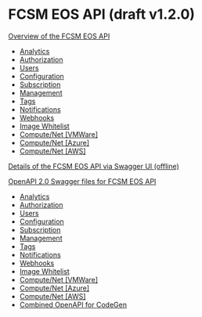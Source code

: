 # FCSM EOS API (draft v1.2.0)

[Overview of the FCSM EOS API](./api_overview.html)

*    [Analytics](./api_overview.html#analytics)
*    [Authorization](./api_overview.html#auth)
*    [Users](./api_overview.html#user)
*    [Configuration](./api_overview.html#config)
*    [Subscription](./api_overview.html#subscr)
*    [Management](./api_overview.html#mgmt)
*    [Tags](./api_overview.html#tag)
*    [Notifications](./api_overview.html#notif)
*    [Webhooks](./api_overview.html#webhook)
*    [Image Whitelist](./api_overview.html#img_whitelist)
*    [Compute/Net [VMWare]](./api_overview.html#vmware)
*    [Compute/Net [Azure]](./api_overview.html#azure)
*    [Compute/Net [AWS]](./api_overview.html#aws)

[Details of the FCSM EOS API via Swagger UI (offline)](./swagger-ui.html)

[OpenAPI 2.0 Swagger files for FCSM EOS API](./swagger/)

*    [Analytics](./swagger/analytics.json)
*    [Authorization](./swagger/auth.json)
*    [Users](./swagger/user.json)
*    [Configuration](./swagger/config.json)
*    [Subscription](./swagger/subscr.json)
*    [Management](./swagger/mgmt.json)
*    [Tags](./swagger/tag.json)
*    [Notifications](./swagger/notif.json)
*    [Webhooks](./swagger/webhook.json)
*    [Image Whitelist](./swagger/img_whitelist.json)
*    [Compute/Net [VMWare]](./swagger/vmware.json)
*    [Compute/Net [Azure]](./swagger/azure.json)
*    [Compute/Net [AWS]](./swagger/aws.json)
*    [Combined OpenAPI for CodeGen](./swagger/combined.json)
